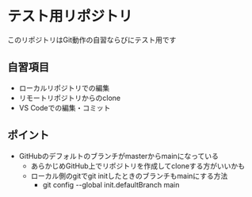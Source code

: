 # テスト用リポジトリ

このリポジトリはGit動作の自習ならびにテスト用です

## 自習項目

- ローカルリポジトリでの編集
- リモートリポジトリからのclone
- VS Codeでの編集・コミット
## ポイント

- GitHubのデフォルトのブランチがmasterからmainになっている
  - あらかじめGitHub上でリポジトリを作成してcloneする方がいいかも
  - ローカル側のgitでgit initしたときのブランチもmainにする方法
    - git config --global init.defaultBranch main

